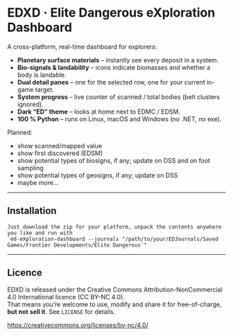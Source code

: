 # EDXD · Elite Dangerous eXploration Dashboard

A cross-platform, real-time dashboard for explorers:

* **Planetary surface materials** – instantly see every deposit in a system.
* **Bio-signals & landability** – icons indicate biomasses and whether a body is landable.
* **Dual detail panes** – one for the selected row, one for your current in-game target.
* **System progress** – live counter of scanned / total bodies (belt clusters ignored).
* **Dark “ED” theme** – looks at home next to EDMC / EDSM.
* **100 % Python** – runs on Linux, macOS and Windows (no .NET, no exe).

Planned:

* show scanned/mapped value
* show first discovered (EDSM)
* show potential types of biosigns, if any; update on DSS and on foot sampling
* show potential types of geosigns, if any; update on DSS
* maybe more...

---

## Installation

```
Just download the zip for your platform, unpack the contents anywhere you like and run with 
`ed-eXploration-dashboard --journals "/path/to/your/EDJournals/Saved Games/Frontier Developments/Elite Dangerous`"
```

---

## Licence
EDXD is released under the Creative Commons Attribution-NonCommercial 4.0
International licence (CC BY-NC 4.0).  
That means you’re welcome to use, modify and share it for free-of-charge,
**but not sell it**.  See `LICENSE` for details.

https://creativecommons.org/licenses/by-nc/4.0/




